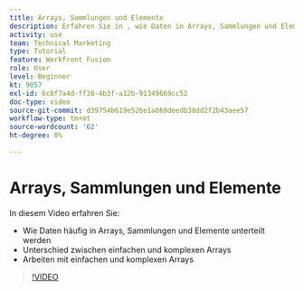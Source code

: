 ```yaml
---
title: Arrays, Sammlungen und Elemente
description: Erfahren Sie in , wie Daten in Arrays, Sammlungen und Elemente unterteilt werden können und wie Sie mit einfachen und komplexen Arrays arbeiten können. [!DNL Adobe Workfront Fusion].
activity: use
team: Technical Marketing
type: Tutorial
feature: Workfront Fusion
role: User
level: Beginner
kt: 9057
exl-id: 6c8f7a4d-ff38-4b3f-a12b-91349669cc52
doc-type: video
source-git-commit: d39754b619e526e1a869deedb38dd2f2b43aee57
workflow-type: tm+mt
source-wordcount: '62'
ht-degree: 0%

---
```


# Arrays, Sammlungen und Elemente

In diesem Video erfahren Sie:

* Wie Daten häufig in Arrays, Sammlungen und Elemente unterteilt werden
* Unterschied zwischen einfachen und komplexen Arrays
* Arbeiten mit einfachen und komplexen Arrays

>[!VIDEO](https://video.tv.adobe.com/v/335298/?quality=12)

